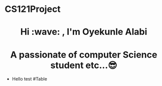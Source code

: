 # CS121Project
<h1 align="center"> Hi :wave:  , I'm Oyekunle Alabi</h1>
<h1 align="center"> A passionate of computer Science student etc...😎 </h1>

- Hello test
#Table


